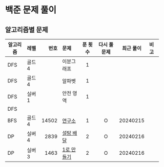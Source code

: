 # 백준 문제 풀이
## 알고리즘별 문제
| 알고리즘 | 레벨   |    번호 | 문제                               | 푼 횟수 | 다시 풀 문제 |  최근 풀이   |  비고|
|------|:-----|------:|:---------------------------------|:----:|:-------:|:--------:|:---|
| DFS  | 골드 4 |       | 이분그래프                            |  1   |         |          |    |
| DFS  | 골드 4 |       | 알파벳                              |  1   |         |          |    |
| DFS  | 실버 1 |       | 안전 영역                            |  1   |         |          |    |
| DFS  |      |       |                                  |      |         |          |    |
| BFS  | 골드 4 | 14502 | [연구소](./bfs/연구소/연구소.md)          |  1   |    O    | 20240215 |    |
| DP   | 실버 4 |   2839    | [설탕 배달](./dp/설탕배달/설탕배달.md)       |  2   |    O    | 20240216 |    |
| DP   | 실버 3 |   1463    | [1로 만들기](./dp/_1로만들기/1로만들기.md)   |  2   |    O    | 20240216 |    |
